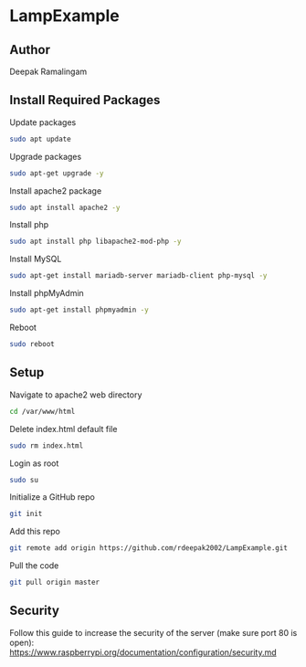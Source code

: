 # LampExample

## Author
Deepak Ramalingam

## Install Required Packages
Update packages
```sh
sudo apt update
```
Upgrade packages
```sh
sudo apt-get upgrade -y
```
Install apache2 package
```sh
sudo apt install apache2 -y
```
Install php
```sh
sudo apt install php libapache2-mod-php -y
```
Install MySQL
```sh
sudo apt-get install mariadb-server mariadb-client php-mysql -y
```
Install phpMyAdmin
```sh
sudo apt-get install phpmyadmin -y
```
Reboot
```sh
sudo reboot
```

## Setup
Navigate to apache2 web directory
```sh
cd /var/www/html
```
Delete index.html default file
```sh
sudo rm index.html
```
Login as root
```sh
sudo su
```
Initialize a GitHub repo
```sh
git init
```
Add this repo
```sh
git remote add origin https://github.com/rdeepak2002/LampExample.git
```
Pull the code
```sh
git pull origin master
```

## Security
Follow this guide to increase the security of the server (make sure port 80 is open): 
https://www.raspberrypi.org/documentation/configuration/security.md
